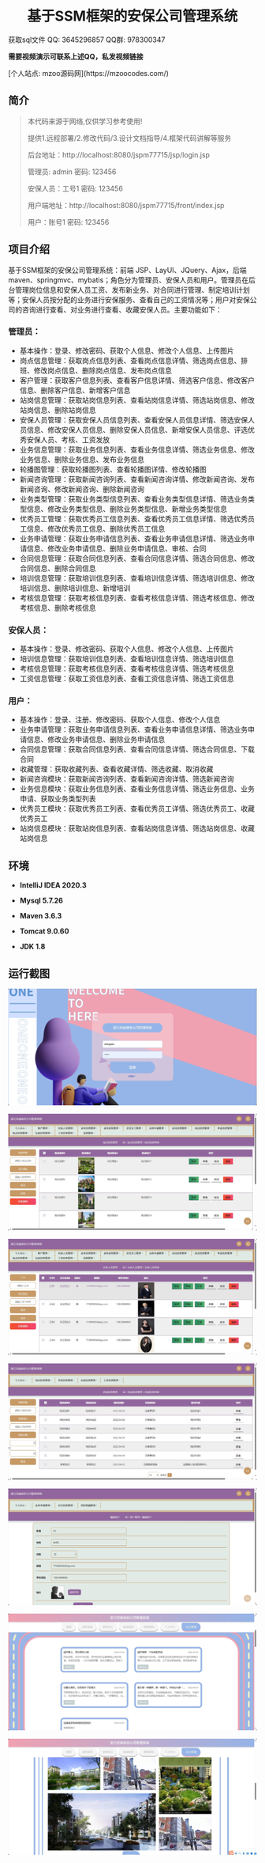 <p><h1 align="center">基于SSM框架的安保公司管理系统</h1></p>

<p> 获取sql文件 QQ: 3645296857 QQ群: 978300347 </p>
<b> 需要视频演示可联系上述QQ，私发视频链接 </b>

<p> [个人站点: mzoo源码网](https://mzoocodes.com/)</p>

## 简介

> 本代码来源于网络,仅供学习参考使用!
>
> 提供1.远程部署/2.修改代码/3.设计文档指导/4.框架代码讲解等服务
>
> 后台地址：http://localhost:8080/jspm77715/jsp/login.jsp
>
> 管理员: admin 密码: 123456
> 
> 安保人员：工号1 密码: 123456
>
> 用户端地址：http://localhost:8080/jspm77715/front/index.jsp
>
> 用户：账号1 密码: 123456
>

## 项目介绍

基于SSM框架的安保公司管理系统：前端 JSP、LayUI、JQuery、Ajax，后端 maven、springmvc、mybatis；角色分为管理员、安保人员和用户。管理员在后台管理岗位信息和安保人员工资、发布新业务、对合同进行管理、制定培训计划等；安保人员按分配的业务进行安保服务、查看自己的工资情况等；用户对安保公司的咨询进行查看、对业务进行查看、收藏安保人员。主要功能如下：

### 管理员：

- 基本操作：登录、修改密码、获取个人信息、修改个人信息、上传图片
- 岗点信息管理：获取岗点信息列表、查看岗点信息详情、筛选岗点信息、排班、修改岗点信息、删除岗点信息、发布岗点信息
- 客户管理：获取客户信息列表、查看客户信息详情、筛选客户信息、修改客户信息、删除客户信息、新增客户信息
- 站岗信息管理：获取站岗信息列表、查看站岗信息详情、筛选站岗信息、修改站岗信息、删除站岗信息
- 安保人员管理：获取安保人员信息列表、查看安保人员信息详情、筛选安保人员信息、修改安保人员信息、删除安保人员信息、新增安保人员信息、评选优秀安保人员、考核、工资发放
- 业务信息管理：获取业务信息列表、查看业务信息详情、筛选业务信息、修改业务信息、删除业务信息、发布业务信息
- 轮播图管理：获取轮播图列表、查看轮播图详情、修改轮播图
- 新闻咨询管理：获取新闻咨询列表、查看新闻咨询详情、修改新闻咨询、发布新闻咨询、修改新闻咨询、删除新闻咨询
- 业务类型管理：获取业务类型信息列表、查看业务类型信息详情、筛选业务类型信息、修改业务类型信息、删除业务类型信息、新增业务类型信息
- 优秀员工管理：获取优秀员工信息列表、查看优秀员工信息详情、筛选优秀员工信息、修改优秀员工信息、删除优秀员工信息
- 业务申请管理：获取业务申请信息列表、查看业务申请信息详情、筛选业务申请信息、修改业务申请信息、删除业务申请信息、审核、合同
- 合同信息管理：获取合同信息列表、查看合同信息详情、筛选合同信息、修改合同信息、删除合同信息
- 培训信息管理：获取培训信息列表、查看培训信息详情、筛选培训信息、修改培训信息、删除培训信息、新增培训
- 考核信息管理：获取考核信息列表、查看考核信息详情、筛选考核信息、修改考核信息、删除考核信息

### 安保人员：

- 基本操作：登录、修改密码、获取个人信息、修改个人信息、上传图片
- 培训信息管理：获取培训信息列表、查看培训信息详情、筛选培训信息
- 考核信息管理：获取考核信息列表、查看考核信息详情、筛选考核信息
- 工资信息管理：获取工资信息列表、查看工资信息详情、筛选工资信息

### 用户：

- 基本操作：登录、注册、修改密码、获取个人信息、修改个人信息
- 业务申请管理：获取业务申请信息列表、查看业务申请信息详情、筛选业务申请信息、修改业务申请信息、删除业务申请信息
- 合同信息管理：获取合同信息列表、查看合同信息详情、筛选合同信息、下载合同
- 收藏管理：获取收藏列表、查看收藏详情、筛选收藏、取消收藏
- 新闻咨询模块：获取新闻咨询列表、查看新闻咨询详情、筛选新闻咨询
- 业务信息模块：获取业务信息列表、查看业务信息详情、筛选业务信息、业务申请、获取业务类型列表
- 优秀员工模块：获取优秀员工列表、查看优秀员工详情、筛选优秀员工、收藏优秀员工
- 站岗信息模块：获取站岗信息列表、查看站岗信息详情、筛选站岗信息、收藏站岗信息



## 环境

- <b>IntelliJ IDEA 2020.3</b>

- <b>Mysql 5.7.26</b>
  
- <b>Maven 3.6.3</b>

- <b>Tomcat 9.0.60</b>

- <b>JDK 1.8</b>

## 运行截图
![](screenshot/1.png)

![](screenshot/2.png)

![](screenshot/3.png)

![](screenshot/4.png)

![](screenshot/5.png)

![](screenshot/6.png)

![](screenshot/7.png)
